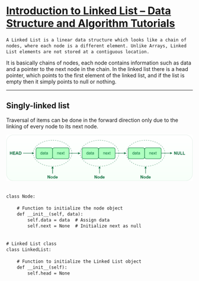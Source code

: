# [Introduction to Linked List – Data Structure and Algorithm Tutorials](https://www.geeksforgeeks.org/introduction-to-linked-list-data-structure-and-algorithm-tutorial/)

 ```text
 A Linked List is a linear data structure which looks like a chain of nodes, where each node is a different element. Unlike Arrays, Linked List elements are not stored at a contiguous location. 
```

It is basically chains of nodes, each node contains information such as data and a pointer to the next node in the chain. In the linked list there is a head pointer, which points to the first element of the linked list, and if the list is empty then it simply points to null or nothing.

---

## Singly-linked list

Traversal of items can be done in the forward direction only due to the linking of every node to its next node.

![Singly-linked](../assest/Singlelinkedlist.png)

```python3

class Node:
  
    # Function to initialize the node object
    def __init__(self, data):
        self.data = data  # Assign data
        self.next = None  # Initialize next as null
  

# Linked List class  
class LinkedList:
  
    # Function to initialize the Linked List object
    def __init__(self):
        self.head = None

```
